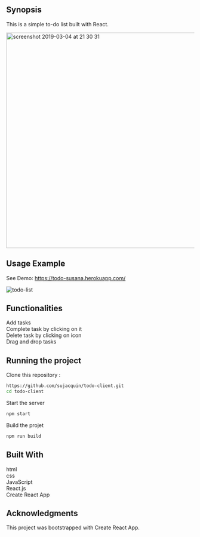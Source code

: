 ## Synopsis

This is a simple to-do list built with React.

<img width="577" alt="screenshot 2019-03-04 at 21 30 31" src="https://user-images.githubusercontent.com/46267460/53761078-ec457d80-3ec4-11e9-84c5-4e38115b8e0e.png">

## Usage Example

See Demo: https://todo-susana.herokuapp.com/

![todo-list](https://user-images.githubusercontent.com/46267460/53761282-7857a500-3ec5-11e9-8ca7-5b2b91f3db22.gif)


## Functionalities

Add tasks <br>
Complete task by clicking on it <br>
Delete task by clicking on icon <br>
Drag and drop tasks

## Running the project

Clone this repository :
```bash
https://github.com/sujacquin/todo-client.git
cd todo-client
```

Start the server
```bash
npm start
```
Build the projet
```bash
npm run build
```

## Built With
html <br>
css <br>
JavaScript <br>
React.js <br>
Create React App <br>

## Acknowledgments
This project was bootstrapped with Create React App.
